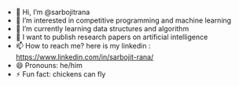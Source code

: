 - 👋 Hi, I’m @sarbojitrana
- 👀 I’m interested in competitive programming and machine learning
- 🌱 I’m currently learning data structures and algorithm
- 💞️ I want to publish research papers on artificial intelligence
- 📫 How to reach me? here is my linkedin : https://www.linkedin.com/in/sarbojit-rana/
- 😄 Pronouns: he/him
- ⚡ Fun fact: chickens can fly

<!---
sarbojitrana/sarbojitrana is a ✨ special ✨ repository because its `README.md` (this file) appears on your GitHub profile.
You can click the Preview link to take a look at your changes.
--->
